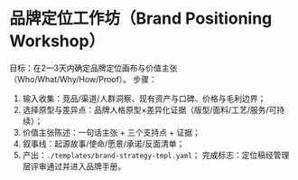 # 品牌定位工作坊（Brand Positioning Workshop）

目标：在2—3天内确定品牌定位画布与价值主张（Who/What/Why/How/Proof）。
步骤：

1. 输入收集：竞品/渠道/人群洞察、现有资产与口碑、价格与毛利边界；
2. 选择原型与差异点：品牌人格原型×差异化证据（版型/面料/工艺/服务/可持续）；
3. 价值主张陈述：一句话主张 + 三个支持点 + 证据；
4. 叙事线：起源故事/使命/愿景/承诺/反面清单；
5. 产出：`./templates/brand-strategy-tmpl.yaml`；
   完成标志：定位稿经管理层评审通过并进入品牌手册。
